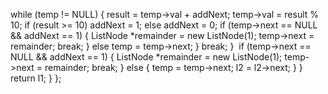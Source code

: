 while (temp != NULL) {
result = temp->val + addNext;
temp->val = result % 10;
if (result >= 10) addNext = 1;
else addNext = 0;
if (temp->next == NULL && addNext == 1) {
ListNode *remainder = new ListNode(1);
temp->next = remainder;
break;
}
else temp = temp->next;
}
break;
}
​
if (temp->next == NULL && addNext == 1) {
ListNode *remainder = new ListNode(1);
temp->next = remainder;
break;
}
else {
temp = temp->next;
l2 = l2->next;
}
}
return l1;
}
};
```